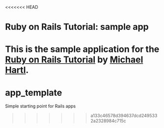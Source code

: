 <<<<<<< HEAD
# Ruby on Rails Tutorial: sample app

This is the sample application for the [Ruby on Rails Tutorial](http://railstutorial.org/) by [Michael Hartl](http://michaelhartl.com/).
=======
# app_template
Simple starting point for Rails apps
>>>>>>> a133c46578d394637dcd2495332a2328984c715c
